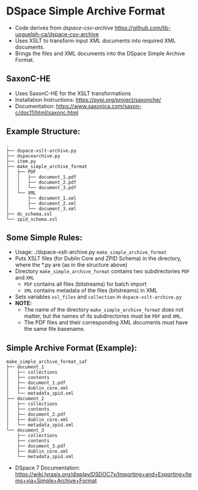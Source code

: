 DSpace Simple Archive Format
====================
* Code derives from _dspace-csv-archive_ https://github.com/lib-uoguelph-ca/dspace-csv-archive
* Uses XSLT to transform input XML documents into required XML documents.
* Brings the files and XML documents into the DSpace Simple Archive Format.

SaxonC-HE
-------------------
* Uses SaxonC-HE for the XSLT transformations
* Installation Instructions: https://pypi.org/project/saxonche/
* Documentation: https://www.saxonica.com/saxon-c/doc11/html/saxonc.html

Example Structure: 
-----------
```
.
├── dspace-xslt-archive.py
├── dspacearchive.py
├── item.py
├── make_simple_archive_format
│   ├── PDF
│   │   ├── document_1.pdf
│   │   ├── document_2.pdf
│   │   └── document_3.pdf
│   └── XML
│       ├── document_1.xml
│       ├── document_2.xml
│       └── document_3.xml
├── dc_schema.xsl
└── zpid_schema.xsl
```

Some Simple Rules:
---------------------
* Usage: ./dspace-xslt-archive.py `make_simple_archive_format`
* Puts XSLT files (for Dublin Core and ZPID Schema) in the directory, where the *.py are (as in the structure above)
* Directory `make_simple_archive_format` contains two subdirectories `PDF` and `XML`
	* `PDF` contains all files (bitstreams) for batch import
	* `XML` contains metadata of the files (bitstreams) in XML
* Sets variables `xsl_files` and `collection` in `dspace-xslt-archive.py`
* **NOTE:**
	* The name of the directory `make_simple_archive_format` does not matter, but the names of its subdirectories must be `PDF` and `XML`.
	* The PDF files and their corresponding XML documents must have the same file basename.


Simple Archive Format (Example): 
-----------
```
make_simple_archive_format_saf
├── document_1
│   ├── collections
│   ├── contents
│   ├── document_1.pdf
│   ├── dublin_core.xml
│   └── metadata_zpid.xml
├── document_2
│   ├── collections
│   ├── contents
│   ├── document_2.pdf
│   ├── dublin_core.xml
│   └── metadata_zpid.xml
└── document_3
    ├── collections
    ├── contents
    ├── document_3.pdf
    ├── dublin_core.xml
    └── metadata_zpid.xml
```
* DSpace 7 Documentation: https://wiki.lyrasis.org/display/DSDOC7x/Importing+and+Exporting+Items+via+Simple+Archive+Format

     